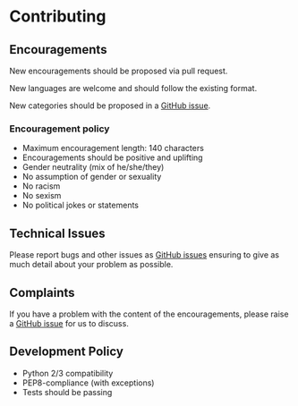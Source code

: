 # Contributing

## Encouragements

New encouragements should be proposed via pull request.

New languages are welcome and should follow the existing format.

New categories should be proposed in a [GitHub issue](https://github.com/seantibor/pyencourage/issues).

### Encouragement policy

- Maximum encouragement length: 140 characters
- Encouragements should be positive and uplifting
- Gender neutrality (mix of he/she/they)
- No assumption of gender or sexuality
- No racism
- No sexism
- No political jokes or statements

## Technical Issues

Please report bugs and other issues as [GitHub issues](https://github.com/seantibor/pyencourage/issues)
ensuring to give as much detail about your problem as possible.

## Complaints

If you have a problem with the content of the encouragements, please raise a [GitHub issue](https://github.com/pyencourage/pyencourage/issues)
for us to discuss.

## Development Policy

- Python 2/3 compatibility
- PEP8-compliance (with exceptions)
- Tests should be passing
